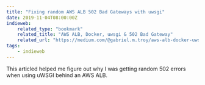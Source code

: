 ```yaml
---
title: "Fixing random AWS ALB 502 Bad Gateways with uwsgi"
date: 2019-11-04T08:00:00Z
indieweb:
    related_type: "bookmark"
    related_title: "AWS ALB, Docker, uwsgi & 502 Bad Gateway"
    related_url: "https://medium.com/@gabriel.m.troy/aws-alb-docker-uwsgi-502-bad-gateway-16d0a36f6240"
tags:
    - indieweb
---
```

This articled helped me figure out why I was getting random 502 errors when using uWSGI behind an AWS ALB.
